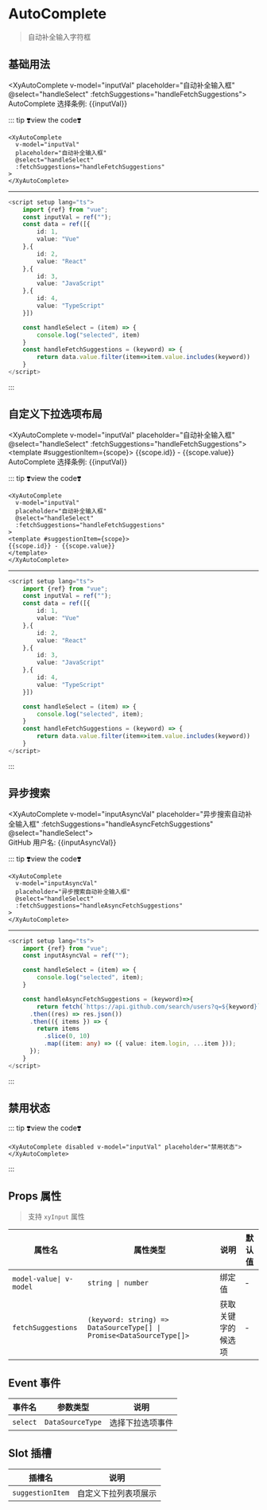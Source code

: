 # AutoComplete

> 自动补全输入字符框

## 基础用法

<script setup lang="ts">
    import {ref} from "vue";
    const inputVal = ref("");
    const inputAsyncVal = ref("");
    const data = ref([{
        id: 1,
        value: "Vue"
    },{
        id: 2,
        value: "React"
    },{
        id: 3,
        value: "JavaScript"
    },{
        id: 4,
        value: "TypeScript"
    }])
    
    const handleSelect = (item) => {
        console.log("selected", item);
    }
    const handleFetchSuggestions = (keyword) => {
        return data.value.filter(item=>item.value.includes(keyword))
    }
    const handleAsyncFetchSuggestions = (keyword)=>{
        return fetch(`https://api.github.com/search/users?q=${keyword}`)
      .then((res) => res.json())
      .then(({ items }) => {
        return items
          .slice(0, 10)
          .map((item: any) => ({ value: item.login, ...item }));
      });
    }
</script>

<XyAutoComplete
v-model="inputVal"
placeholder="自动补全输入框"
@select="handleSelect"
:fetchSuggestions="handleFetchSuggestions">
</XyAutoComplete>
<br />
AutoComplete 选择条例: {{inputVal}}

::: tip ❣️view the code❣️

```vue
<XyAutoComplete
  v-model="inputVal"
  placeholder="自动补全输入框"
  @select="handleSelect"
  :fetchSuggestions="handleFetchSuggestions"
>
</XyAutoComplete>
```

---

```ts
<script setup lang="ts">
    import {ref} from "vue";
    const inputVal = ref("");
    const data = ref([{
        id: 1,
        value: "Vue"
    },{
        id: 2,
        value: "React"
    },{
        id: 3,
        value: "JavaScript"
    },{
        id: 4,
        value: "TypeScript"
    }])

    const handleSelect = (item) => {
        console.log("selected", item)
    }
    const handleFetchSuggestions = (keyword) => {
        return data.value.filter(item=>item.value.includes(keyword))
    }
</script>
```

:::

## 自定义下拉选项布局

<XyAutoComplete
v-model="inputVal"
placeholder="自动补全输入框"
@select="handleSelect"
:fetchSuggestions="handleFetchSuggestions">
<template #suggestionItem={scope}>
{{scope.id}} - {{scope.value}}
</template>
</XyAutoComplete>
<br />
AutoComplete 选择条例: {{inputVal}}

::: tip ❣️view the code❣️

```vue
<XyAutoComplete
  v-model="inputVal"
  placeholder="自动补全输入框"
  @select="handleSelect"
  :fetchSuggestions="handleFetchSuggestions"
>
<template #suggestionItem={scope}>
{{scope.id}} - {{scope.value}}
</template>
</XyAutoComplete>
```

---

```ts
<script setup lang="ts">
    import {ref} from "vue";
    const inputVal = ref("");
    const data = ref([{
        id: 1,
        value: "Vue"
    },{
        id: 2,
        value: "React"
    },{
        id: 3,
        value: "JavaScript"
    },{
        id: 4,
        value: "TypeScript"
    }])

    const handleSelect = (item) => {
        console.log("selected", item);
    }
    const handleFetchSuggestions = (keyword) => {
        return data.value.filter(item=>item.value.includes(keyword))
    }
</script>
```

:::

## 异步搜索

<XyAutoComplete
v-model="inputAsyncVal"
placeholder="异步搜索自动补全输入框"
:fetchSuggestions="handleAsyncFetchSuggestions"
@select="handleSelect">
</XyAutoComplete>
<br />
GitHub 用户名: {{inputAsyncVal}}

::: tip ❣️view the code❣️

```vue
<XyAutoComplete
  v-model="inputAsyncVal"
  placeholder="异步搜索自动补全输入框"
  @select="handleSelect"
  :fetchSuggestions="handleAsyncFetchSuggestions"
>
</XyAutoComplete>
```

---

```ts
<script setup lang="ts">
    import {ref} from "vue";
    const inputAsyncVal = ref("");

    const handleSelect = (item) => {
        console.log("selected", item);
    }

    const handleAsyncFetchSuggestions = (keyword)=>{
        return fetch(`https://api.github.com/search/users?q=${keyword}`)
      .then((res) => res.json())
      .then(({ items }) => {
        return items
          .slice(0, 10)
          .map((item: any) => ({ value: item.login, ...item }));
      });
    }
</script>
```

:::

## 禁用状态

<XyAutoComplete
disabled
v-model="inputVal"
placeholder="禁用状态">
</XyAutoComplete>

::: tip ❣️view the code❣️

```vue
<XyAutoComplete disabled v-model="inputVal" placeholder="禁用状态">
</XyAutoComplete>
```

:::

## Props 属性

> 支持 `xyInput` 属性

| 属性名                  | 属性类型                                                             | 说明               | 默认值 |
| ----------------------- | -------------------------------------------------------------------- | ------------------ | ------ |
| `model-value\| v-model` | `string \| number`                                                   | 绑定值             | -      |
| `fetchSuggestions`      | `(keyword: string) => DataSourceType[] \| Promise<DataSourceType[]>` | 获取关键字的候选项 | -      |

## Event 事件

| 事件名   | 参数类型         | 说明             |
| -------- | ---------------- | ---------------- |
| `select` | `DataSourceType` | 选择下拉选项事件 |

## Slot 插槽

| 插槽名           | 说明                 |
| ---------------- | -------------------- |
| `suggestionItem` | 自定义下拉列表项展示 |
